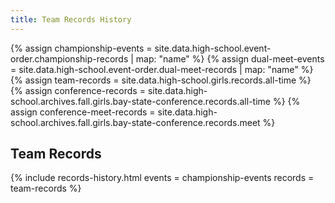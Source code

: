 ```yaml
---
title: Team Records History
---
```


{% assign championship-events = site.data.high-school.event-order.championship-records | map: "name" %}
{% assign dual-meet-events = site.data.high-school.event-order.dual-meet-records | map: "name" %}
{% assign team-records = site.data.high-school.girls.records.all-time %}
{% assign conference-records = site.data.high-school.archives.fall.girls.bay-state-conference.records.all-time %}
{% assign conference-meet-records = site.data.high-school.archives.fall.girls.bay-state-conference.records.meet %}

## Team Records

{% include records-history.html
  events = championship-events
  records = team-records %}
